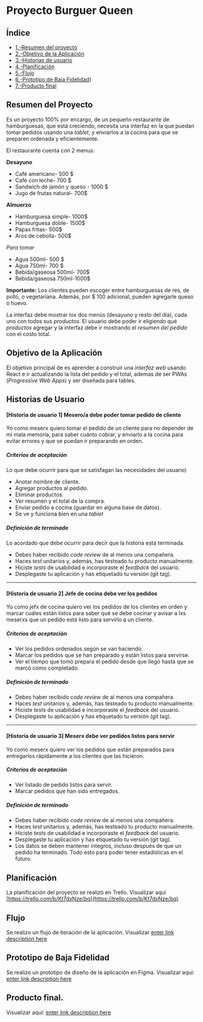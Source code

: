
# **Proyecto Burguer Queen**


## **Índice**

* [1.-Resumen del proyecto](Resumen%20del%20proyecto)
* [2.-Objetivo de la Aplicación](Objetivo%20de%20la%20Aplicaci%C3%B3n)
* [3.-Historias de usuario](Historias%20de%20Usuario)
* [4.-Planificación](Planificaci%C3%B3n)
* [5.-Flujo](Flujo)
* [6.-Prototipo de Baja Fidelidad](Prototipo%20de%20Dise%C3%B1o))
* [7.-Producto final](Producto%20final)


## Resumen del Proyecto

Es un proyecto 100% por encargo, de un pequeño restaurante de    hamburguesas, que está creciendo, necesita una interfaz en la que    puedan tomar pedidos usando una  _tablet_, y enviarlos a la cocina   para que se preparen ordenada y eficientemente.

El restaurante cuenta con 2 menus:

**Desayuno**

 - Café americano- 500 $ 
 -  Café con leche- 700 $
 -   Sandwich de jamón y queso - 1000 $
 -  Jugo de frutas natural- 700$

**Almuerzo**

 - Hamburguesa simple- 1000$
 -  Hamburguesa doble- 1500$ 
 -  Papas fritas- 500$
 -   Aros de cebolla- 500$

 *Para tomar*

 - Agua 500ml- 500 $ 
 - Agua 750ml- 700 $ 
 - Bebida/gaseosa 500ml- 700$ 
 - Bebida/gaseosa 750ml-1000$

**Importante:**  Los clientes pueden escoger entre hamburguesas de res, de pollo, o vegetariana. Además, por $ 100 adicional, pueden agregarle queso o huevo.

La interfaz debe mostrar los dos menús (desayuno y resto del día), cada uno con todos sus  _productos_. El usuario debe poder ir eligiendo qué  _productos_  agregar y la interfaz debe ir mostrando el  _resumen del pedido_  con el costo total.


## Objetivo de la Aplicación

  El objetivo principal de es aprender a construir una  _interfaz web_  usando   React  e ir   actualizando la lista del pedido y el total, ademas de ser  PWAs (_Progressive Web Apps_) y ser diseñada para tables.

## Historias de Usuario


#### [](https://github.com/Laboratoria/SCL011-Burger-Queen#historia-de-usuario-1-meseroa-debe-poder-tomar-pedido-de-cliente)[Historia de usuario 1] Mesero/a debe poder tomar pedido de cliente

Yo como meserx quiero tomar el pedido de un cliente para no depender de mi mala memoria, para saber cuánto cobrar, y enviarlo a la cocina para evitar errores y que se puedan ir preparando en orden.

##### [](https://github.com/Laboratoria/SCL011-Burger-Queen#criterios-de-aceptaci%C3%B3n)Criterios de aceptación

Lo que debe ocurrir para que se satisfagan las necesidades del usuario)

-   Anotar nombre de cliente.
-   Agregar productos al pedido.
-   Eliminar productos.
-   Ver resumen y el total de la compra.
-   Enviar pedido a cocina (guardar en alguna base de datos).
-   Se ve y funciona bien en una  _tablet_

##### [](https://github.com/Laboratoria/SCL011-Burger-Queen#definici%C3%B3n-de-terminado)Definición de terminado

Lo acordado que debe ocurrir para decir que la historia está terminada.

-   Debes haber recibido  _code review_  de al menos una compañera.
-   Haces  _test_  unitarios y, además, has testeado tu producto manualmente.
-   Hiciste  _tests_  de usabilidad e incorporaste el  _feedback_  del usuario.
-   Desplegaste tu aplicación y has etiquetado tu versión (git tag).

----------

#### [](https://github.com/Laboratoria/SCL011-Burger-Queen#historia-de-usuario-2-jefe-de-cocina-debe-ver-los-pedidos)[Historia de usuario 2] Jefe de cocina debe ver los pedidos

Yo como jefx de cocina quiero ver los pedidos de los clientes en orden y marcar cuáles están listos para saber qué se debe cocinar y avisar a lxs meserxs que un pedido está listo para servirlo a un cliente.

##### [](https://github.com/Laboratoria/SCL011-Burger-Queen#criterios-de-aceptaci%C3%B3n-1)Criterios de aceptación

-   Ver los pedidos ordenados según se van haciendo.
-   Marcar los pedidos que se han preparado y están listos para servirse.
-   Ver el tiempo que tomó prepara el pedido desde que llegó hasta que se marcó como completado.

##### [](https://github.com/Laboratoria/SCL011-Burger-Queen#definici%C3%B3n-de-terminado-1)Definición de terminado

-   Debes haber recibido  _code review_  de al menos una compañera.
-   Haces  _test_  unitarios y, además, has testeado tu producto manualmente.
-   Hiciste  _tests_  de usabilidad e incorporaste el  _feedback_  del usuario.
-   Desplegaste tu aplicación y has etiquetado tu versión (git tag).

----------

#### [](https://github.com/Laboratoria/SCL011-Burger-Queen#historia-de-usuario-3-meserx-debe-ver-pedidos-listos-para-servir)[Historia de usuario 3] Meserx debe ver pedidos listos para servir

Yo como meserx quiero ver los pedidos que están preparados para entregarlos rápidamente a los clientes que las hicieron.

##### [](https://github.com/Laboratoria/SCL011-Burger-Queen#criterios-de-aceptaci%C3%B3n-2)Criterios de aceptación

-   Ver listado de pedido listos para servir.
-   Marcar pedidos que han sido entregados.

##### [](https://github.com/Laboratoria/SCL011-Burger-Queen#definici%C3%B3n-de-terminado-2)Definición de terminado

-   Debes haber recibido  _code review_  de al menos una compañera.
-   Haces  _test_  unitarios y, además, has testeado tu producto manualmente.
-   Hiciste  _tests_  de usabilidad e incorporaste el  _feedback_  del usuario.
-   Desplegaste tu aplicación y has etiquetado tu versión (git tag).
-   Los datos se deben mantener íntegros, incluso después de que un pedido ha terminado. Todo esto para poder tener estadísticas en el futuro.


## Planificación

La planificación del proyecto se realizó en Trello. Visualizar aquí [https://trello.com/b/Kt7dxNze/bq](https://trello.com/b/Kt7dxNze/bq)

## Flujo

Se realizo un flujo de iteración de la aplicación. Visualizar 
[enter link description here](https://ibb.co/1s0ZzR8)

## Prototipo de Baja Fidelidad

Se realizo un prototipo de diseño de la aplicación en Figma. Visualizar aqui: [enter link description here](https://www.figma.com/file/Q3cbqiIpPscdjEk9G9afZT/Burger-Queen?node-id=0:1) 


## Producto final.

Visualizar aquí: [enter link description here](https://scl011-burger-queen.firebaseapp.com/navigation/waiter/breakfast)



